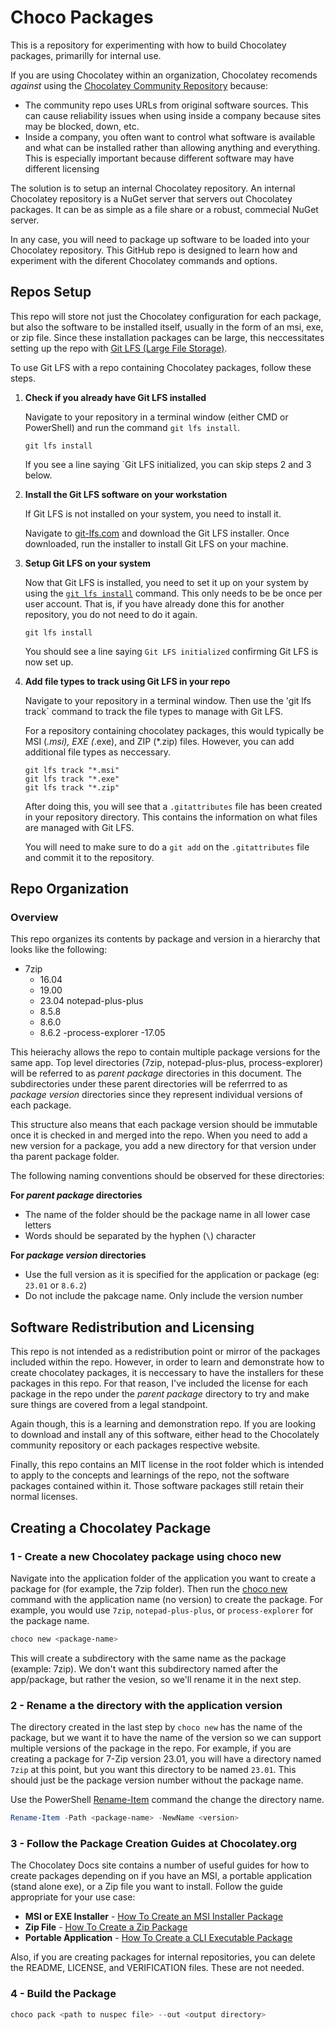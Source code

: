 # Choco Packages

This is a repository for experimenting with how to build Chocolatey packages, primarilly for internal use.  

If you are using Chocolatey within an organization, Chocolatey recomends *against* using the [Chocolatey Community Repository](https://community.chocolatey.org/) because:

- The community repo uses URLs from original software sources.  This can cause reliability issues when using inside a company because sites may be blocked, down, etc.
- Inside a company, you often want to control what software is available and what can be installed rather than allowing anything and everything.  This is especially important because different software may have different licensing

The solution is to setup an internal Chocolatey repository.  An internal Chocolatey repository is a NuGet server that servers out Chocolatey packages.  It can be as simple as a file share or a robust, commecial NuGet server.

In any case, you will need to package up software to be loaded into your Chocolatey repository.  This GitHub repo is designed to learn how and experiment with the diferent Chocolatey commands and options.

## Repos Setup

This repo will store not just the Chocolatey configuration for each package, but also the software to be installed itself, usually in the form of an msi, exe, or zip file.  Since these installation packages can be large, this neccessitates setting up the repo with [Git LFS (Large File Storage)](https://docs.github.com/en/repositories/working-with-files/managing-large-files/about-large-files-on-github).  

To use Git LFS with a repo containing Chocolatey packages, follow these steps.

1. **Check if you already have Git LFS installed**

    Navigate to your repository in a terminal window (either CMD or PowerShell) and run the command `git lfs install`.

    ```Terminal
    git lfs install
    ```

    If you see a line saying `Git LFS initialized, you can skip steps 2 and 3 below.

2. **Install the Git LFS software on your workstation**

   If Git LFS is not installed on your system, you need to install it.

   Navigate to [git-lfs.com](https://git-lfs.com) and download the Git LFS installer.  Once downloaded, run the installer to install Git LFS on your machine.

3. **Setup Git LFS on your system**

    Now that Git LFS is installed, you need to set it up on your system by using the [`git lfs install`](file:///C:/Program%20Files/Git/mingw64/share/doc/git-doc/git-lfs.html) command.  This only needs to be be once per user account.  That is, if you have already done this for another repository, you do not need to do it again.

    ```Terminal
    git lfs install
    ```

    You should see a line saying `Git LFS initialized` confirming Git LFS is now set up.

4. **Add file types to track using Git LFS in your repo**

    Navigate to your repository in a terminal window.  Then use the 'git lfs track` command to track the file types to manage with Git LFS.

    For a repository containing chocolatey packages, this would typically be MSI (*.msi), EXE (*.exe), and ZIP (*.zip) files.  However, you can add additional file types as neccessary.

    ```Terminal
    git lfs track "*.msi"
    git lfs track "*.exe"
    git lfs track "*.zip"
    ```

    After doing this, you will see that a `.gitattributes` file has been created in your repository directory.  This contains the information on what files are managed with Git LFS.

    You will need to make sure to do a `git add` on the `.gitattributes` file and commit it to the repository.

## Repo Organization

### Overview

This repo organizes its contents by package and version in a hierarchy that looks like the following:

- 7zip
  - 16.04
  - 19.00
  - 23.04
notepad-plus-plus
  - 8.5.8
  - 8.6.0
  - 8.6.2
-process-explorer
  -17.05

This heierachy allows the repo to contain multiple package versions for the same app.  Top level directories (7zip, notepad-plus-plus, process-explorer) will be referred to as *parent package* directories in this document.  The subdirectories under these parent directories will be referrred to as *package version* directories since they represent individual versions of each package.

This structure also means that each package version should be immutable once it is checked in and merged into the repo.  When you need to add a new version for a package, you add a new directory for that version under tha parent package folder.

The following naming conventions should be observed for these directories:

**For *parent package* directories**

- The name of the folder should be the package name in all lower case letters
- Words should be separated by the hyphen (`\`) character

**For *package version* directories**

- Use the full version as it is specified for the application or package (eg: `23.01` or `8.6.2`)
- Do not include the pakcage name.  Only include the version number

## Software Redistribution and Licensing

This repo is not intended as a redistribution point or mirror of the packages included within the repo.  However, in order to learn and demonstrate how to create chocolatey packages, it is neccessary to have the installers for these packages in this repo.  For that reason, I've included the license for each package in the repo under the *parent package* directory to try and make sure things are covered from a legal standpoint.  

Again though, this is a learning and demonstration repo.  If you are looking to download and install any of this software, either head to the Chocolately community repository or each packages respective website.

Finally, this repo contains an MIT license in the root folder which is intended to apply to the concepts and learnings of the repo, not the software packages contained within it.  Those software packages still retain their normal licenses.

## Creating a Chocolatey Package

### 1 - Create a new Chocolatey package using choco new

Navigate into the application folder of the application you want to create a package for (for example, the 7zip folder).  Then run the [choco new](https://docs.chocolatey.org/en-us/create/commands/new) command with the application name (no version) to create the package.  For example, you would use `7zip`, `notepad-plus-plus`, or `process-explorer` for the package name.

```PowerShell
choco new <package-name>
```

This will create a subdirectory with the same name as the package (example: 7zip).  We don't want this subdirectory named after the app/package, but rather the vesion, so we'll rename it in the next step.

### 2 - Rename a the directory with the application version

The directory created in the last step by `choco new` has the name of the package, but we want it to have the name of the version so we can support multiple versions of the package in the repo.  For example, if you are creating a package for 7-Zip version 23.01, you will have a directory named `7zip` at this point, but you want this directory to be named `23.01`.  This should just be the package version number without the package name.

Use the PowerShell [Rename-Item](https://learn.microsoft.com/en-us/powershell/module/microsoft.powershell.management/rename-item?view=powershell-7.4) command the change the directory name.

```PowerShell
Rename-Item -Path <package-name> -NewName <version>
```

### 3 - Follow the Package Creation Guides at Chocolatey.org

The Chocolatey Docs site contains a number of useful guides for how to create packages depending on if you have an MSI, a portable application (stand alone exe), or a Zip file you want to install.  Follow the guide appropriate for your use case:

- **MSI or EXE Installer** - [How To Create an MSI Installer Package](https://docs.chocolatey.org/en-us/guides/create/create-msi-package)
- **Zip File** - [How To Create a Zip Package](https://docs.chocolatey.org/en-us/guides/create/create-zip-package)
- **Portable Application** - [How To Create a CLI Executable Package](https://docs.chocolatey.org/en-us/guides/create/create-cli-package)

Also, if you are creating packages for internal repositories, you can delete the README, LICENSE, and VERIFICATION files.  These are not needed.

### 4 - Build the Package

```PowerShell
choco pack <path to nuspec file> --out <output directory>
```
